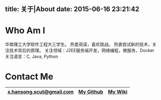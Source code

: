 title: 关于|About
date: 2015-06-16 23:21:42
---

# Who Am I

华南理工大学软件工程大三学生。
热爱阅读，喜欢挑战。
热衷尝试新的技术，关注技术背后的原理。
关注领域：J2EE服务端开发，网络编程，微服务，Docker
关注语言：C, Java, Python

# Contact Me

| x.hansong.scut@gmail.com | [My Github](https://github.com/x-hansong) | [My Wiki](http://wiki.xiaohansong.com) |
|  --                        |  --                                       | --                                     |
